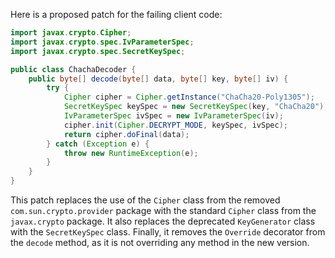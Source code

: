Here is a proposed patch for the failing client code:
```java
import javax.crypto.Cipher;
import javax.crypto.spec.IvParameterSpec;
import javax.crypto.spec.SecretKeySpec;

public class ChachaDecoder {
    public byte[] decode(byte[] data, byte[] key, byte[] iv) {
        try {
            Cipher cipher = Cipher.getInstance("ChaCha20-Poly1305");
            SecretKeySpec keySpec = new SecretKeySpec(key, "ChaCha20");
            IvParameterSpec ivSpec = new IvParameterSpec(iv);
            cipher.init(Cipher.DECRYPT_MODE, keySpec, ivSpec);
            return cipher.doFinal(data);
        } catch (Exception e) {
            throw new RuntimeException(e);
        }
    }
}
```
This patch replaces the use of the `Cipher` class from the removed `com.sun.crypto.provider` package with the standard `Cipher` class from the `javax.crypto` package. It also replaces the deprecated `KeyGenerator` class with the `SecretKeySpec` class. Finally, it removes the `Override` decorator from the `decode` method, as it is not overriding any method in the new version.